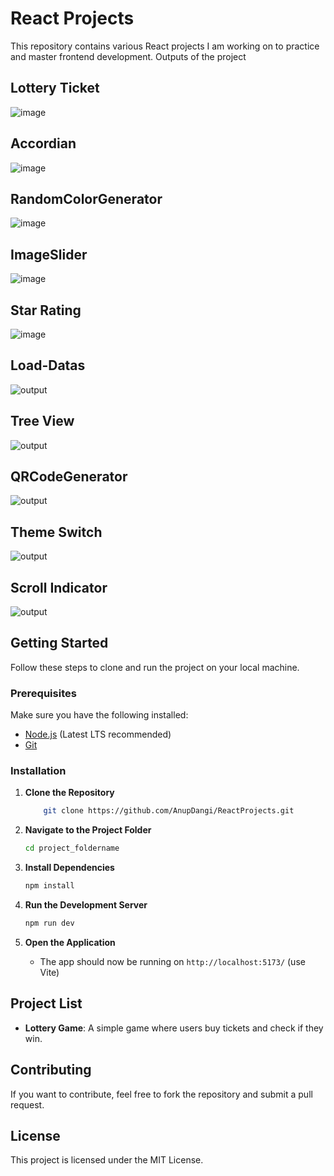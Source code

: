 # React Projects

This repository contains various React projects I am working on to practice and master frontend development.
Outputs of the project
## Lottery Ticket
![image](https://github.com/user-attachments/assets/30e1cffd-44a3-47fb-85a7-d9a49810d907)

## Accordian 
![image](https://github.com/user-attachments/assets/dd77b547-7ef2-4dbb-beb1-c59ba96fe96f)

## RandomColorGenerator
![image](https://github.com/user-attachments/assets/98b5635b-b250-4d64-9753-ecbff5b505a5)

## ImageSlider
![image](https://github.com/user-attachments/assets/b2ba722b-fade-4a04-97f4-ac93a0f3c8c7)

## Star Rating
![image](https://github.com/user-attachments/assets/4a5aca07-1247-4be2-9f1c-86afb2295771)

## Load-Datas
![output](https://github.com/user-attachments/assets/ffaba1d2-b260-4aab-97ae-f4a4f925ea76)

## Tree View
![output](https://github.com/user-attachments/assets/7bd9cc50-1a6c-44ae-a83f-1fe446d41ba7)

## QRCodeGenerator
![output](https://github.com/user-attachments/assets/7816fdfe-c2cc-453a-a61d-ea6e0cde1433)

## Theme Switch
![output](https://github.com/user-attachments/assets/d293e06d-884d-4d88-b79b-41ed58d1f6ab)

## Scroll Indicator
![output](https://github.com/user-attachments/assets/b9386e28-cc18-414b-8fb2-01fd2a74df34)



## Getting Started

Follow these steps to clone and run the project on your local machine.

### Prerequisites
Make sure you have the following installed:
- [Node.js](https://nodejs.org/) (Latest LTS recommended)
- [Git](https://git-scm.com/)

### Installation

1. **Clone the Repository**
   ```sh
       git clone https://github.com/AnupDangi/ReactProjects.git
   ```

2. **Navigate to the Project Folder**
   ```sh
   cd project_foldername
   ```

3. **Install Dependencies**
   ```sh
   npm install
   ```

4. **Run the Development Server**
   ```sh
   npm run dev
   ```

5. **Open the Application**
   - The app should now be running on `http://localhost:5173/` (use Vite)

## Project List

- **Lottery Game**: A simple game where users buy tickets and check if they win.

## Contributing
If you want to contribute, feel free to fork the repository and submit a pull request.

## License
This project is licensed under the MIT License.


